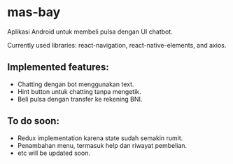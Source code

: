 # mas-bay

Aplikasi Android untuk membeli pulsa dengan UI chatbot.

Currently used libraries: react-navigation, react-native-elements, and axios.

## Implemented features:
- Chatting dengan bot menggunakan text.
- Hint button untuk chatting tanpa mengetik.
- Beli pulsa dengan transfer ke rekening BNI.

## To do soon:
- Redux implementation karena state sudah semakin rumit.
- Penambahan menu, termasuk help dan riwayat pembelian.
- etc will be updated soon.
